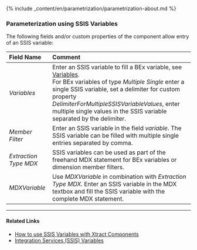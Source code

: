 
{% include _content/en/parametrization/parametrization-about.md  %}

### Parameterization using SSIS Variables
The following fields and/or custom properties of the component allow entry of an SSIS variable:

|Field Name|Comment|
|:----|:----|
|*Variables*| Enter an SSIS variable to fill a BEx variable, see [Variables](./variables). <br>For BEx variables of type *Multiple Single* enter a single SSIS variable, set a delimiter for custom property *DelimiterForMultipleSSISVariableValues*, enter multiple single values in the SSIS variable separated by the delimiter. |
|*Member Filter*        |Enter an SSIS variable in the field *variable*. The SSIS variable can be filled with multiple single entries separated by comma.|
|*Extraction Type MDX* |SSIS variables can be used as part of the freehand MDX statement for BEx variables or dimension member filters. |
|*MDXVariable*        |Use *MDXVariable* in combination with *Extraction Type MDX*. Enter an SSIS variable in the MDX textbox and fill the SSIS variable with the complete MDX statement.|

****
#### Related Links
- [How to use SSIS Variables with Xtract Components](../parameterization/parameterization-var) 
- [Integration Services (SSIS) Variables](https://docs.microsoft.com/en-us/sql/integration-services/integration-services-ssis-variables?view=sql-server-ver15)